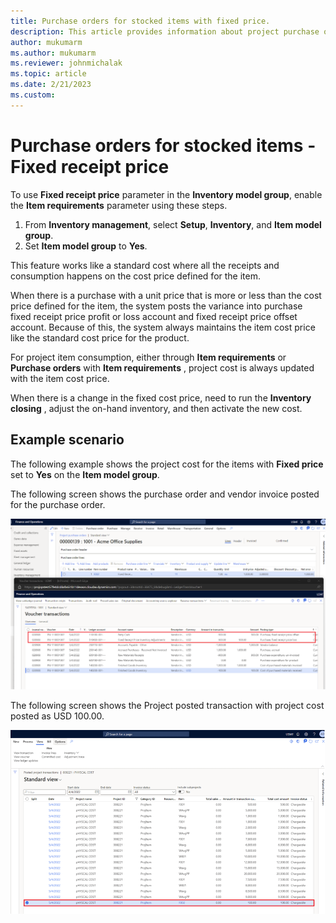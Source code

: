 ```yaml
---
title: Purchase orders for stocked items with fixed price.
description: This article provides information about project purchase orders for stocked items with fixed price.
author: mukumarm
ms.author: mukumarm
ms.reviewer: johnmichalak
ms.topic: article
ms.date: 2/21/2023
ms.custom:
---
```

# Purchase orders for stocked items - Fixed receipt price 

To use **Fixed receipt price** parameter in the **Inventory model group**, enable the **Item requirements** parameter using these steps.

1. From **Inventory management**, select **Setup**, **Inventory**, and **Item model group**.
1. Set **Item model group** to **Yes**.

This feature works like a standard cost where all the receipts and consumption happens on the cost price defined for the item.

When there is a purchase with a unit price that is more or less than the cost price defined for the item, the system posts the variance into purchase fixed receipt price profit or loss account and fixed receipt price offset account. Because of this, the system always maintains the item cost price like the standard cost price for the product.

For project item consumption, either through **Item requirements** or **Purchase orders** with **Item requirements** , project cost is always updated with the item cost price.

When there is a change in the fixed cost price, need to run the **Inventory closing** , adjust the on-hand inventory, and then activate the new cost.

## Example scenario

The following example shows the project cost for the items with **Fixed price** set to **Yes** on the **Item model group**.

The following screen shows the purchase order and vendor invoice posted for the purchase order.

![Screenshot of purchase order](media/STKFixedreceiptpricePO.png)

The following screen shows the Project posted transaction with project cost posted as USD 100.00.

![Screenshot of project posted transactions](media/STKFixedreceiptpricePostedTransactions.png)
